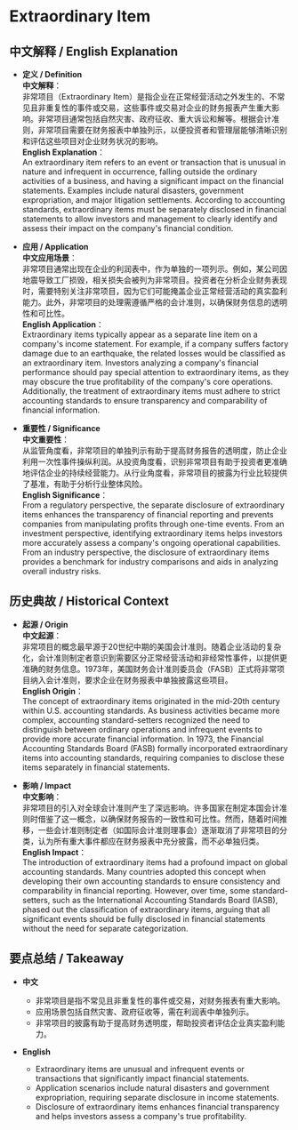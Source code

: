 # Extraordinary Item

## 中文解释 / English Explanation

* **定义 / Definition**  
  **中文解释**：  
  非常项目（Extraordinary Item）是指企业在正常经营活动之外发生的、不常见且非重复性的事件或交易，这些事件或交易对企业的财务报表产生重大影响。非常项目通常包括自然灾害、政府征收、重大诉讼和解等。根据会计准则，非常项目需要在财务报表中单独列示，以便投资者和管理层能够清晰识别和评估这些项目对企业财务状况的影响。  
  **English Explanation**：  
  An extraordinary item refers to an event or transaction that is unusual in nature and infrequent in occurrence, falling outside the ordinary activities of a business, and having a significant impact on the financial statements. Examples include natural disasters, government expropriation, and major litigation settlements. According to accounting standards, extraordinary items must be separately disclosed in financial statements to allow investors and management to clearly identify and assess their impact on the company's financial condition.

* **应用 / Application**  
  **中文应用场景**：  
  非常项目通常出现在企业的利润表中，作为单独的一项列示。例如，某公司因地震导致工厂损毁，相关损失会被列为非常项目。投资者在分析企业财务表现时，需要特别关注非常项目，因为它们可能掩盖企业正常经营活动的真实盈利能力。此外，非常项目的处理需遵循严格的会计准则，以确保财务信息的透明性和可比性。  
  **English Application**：  
  Extraordinary items typically appear as a separate line item on a company's income statement. For example, if a company suffers factory damage due to an earthquake, the related losses would be classified as an extraordinary item. Investors analyzing a company's financial performance should pay special attention to extraordinary items, as they may obscure the true profitability of the company's core operations. Additionally, the treatment of extraordinary items must adhere to strict accounting standards to ensure transparency and comparability of financial information.

* **重要性 / Significance**  
  **中文重要性**：  
  从监管角度看，非常项目的单独列示有助于提高财务报告的透明度，防止企业利用一次性事件操纵利润。从投资角度看，识别非常项目有助于投资者更准确地评估企业的持续经营能力。从行业角度看，非常项目的披露为行业比较提供了基准，有助于分析行业整体风险。  
  **English Significance**：  
  From a regulatory perspective, the separate disclosure of extraordinary items enhances the transparency of financial reporting and prevents companies from manipulating profits through one-time events. From an investment perspective, identifying extraordinary items helps investors more accurately assess a company's ongoing operational capabilities. From an industry perspective, the disclosure of extraordinary items provides a benchmark for industry comparisons and aids in analyzing overall industry risks.

## 历史典故 / Historical Context

* **起源 / Origin**  
  **中文起源**：  
  非常项目的概念最早源于20世纪中期的美国会计准则。随着企业活动的复杂化，会计准则制定者意识到需要区分正常经营活动和非经常性事件，以提供更准确的财务信息。1973年，美国财务会计准则委员会（FASB）正式将非常项目纳入会计准则，要求企业在财务报表中单独披露这些项目。  
  **English Origin**：  
  The concept of extraordinary items originated in the mid-20th century within U.S. accounting standards. As business activities became more complex, accounting standard-setters recognized the need to distinguish between ordinary operations and infrequent events to provide more accurate financial information. In 1973, the Financial Accounting Standards Board (FASB) formally incorporated extraordinary items into accounting standards, requiring companies to disclose these items separately in financial statements.

* **影响 / Impact**  
  **中文影响**：  
  非常项目的引入对全球会计准则产生了深远影响。许多国家在制定本国会计准则时借鉴了这一概念，以确保财务报告的一致性和可比性。然而，随着时间推移，一些会计准则制定者（如国际会计准则理事会）逐渐取消了非常项目的分类，认为所有重大事件都应在财务报表中充分披露，而不必单独归类。  
  **English Impact**：  
  The introduction of extraordinary items had a profound impact on global accounting standards. Many countries adopted this concept when developing their own accounting standards to ensure consistency and comparability in financial reporting. However, over time, some standard-setters, such as the International Accounting Standards Board (IASB), phased out the classification of extraordinary items, arguing that all significant events should be fully disclosed in financial statements without the need for separate categorization.

## 要点总结 / Takeaway

* **中文**  
  - 非常项目是指不常见且非重复性的事件或交易，对财务报表有重大影响。  
  - 应用场景包括自然灾害、政府征收等，需在利润表中单独列示。  
  - 非常项目的披露有助于提高财务透明度，帮助投资者评估企业真实盈利能力。

* **English**  
  - Extraordinary items are unusual and infrequent events or transactions that significantly impact financial statements.  
  - Application scenarios include natural disasters and government expropriation, requiring separate disclosure in income statements.  
  - Disclosure of extraordinary items enhances financial transparency and helps investors assess a company's true profitability.
